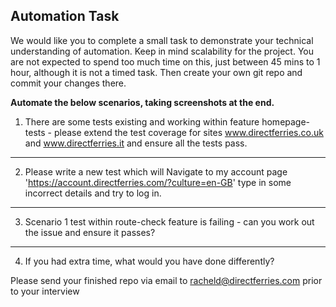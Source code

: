 ## Automation Task

We would like you to complete a small task to demonstrate your technical understanding of automation. Keep in mind scalability for the project. You are not expected to spend too much time on this, just between 45 mins to 1 hour, although it is not a timed task. Then create your own git repo and commit your changes there.


**Automate the below scenarios, taking screenshots at the end.**
    

1. There are some tests existing and working within feature homepage-tests - please extend the test coverage for sites www.directferries.co.uk and www.directferries.it and ensure all the tests pass. 

---

2. Please write a new test which will Navigate to my account page 'https://account.directferries.com/?culture=en-GB' type in some incorrect details and try to log in. 
   
---

3. Scenario 1 test within route-check feature is failing - can you work out the issue and ensure it passes? 

---

4. If you had extra time, what would you have done differently?

Please send your finished repo via email to racheld@directferries.com prior to your interview
